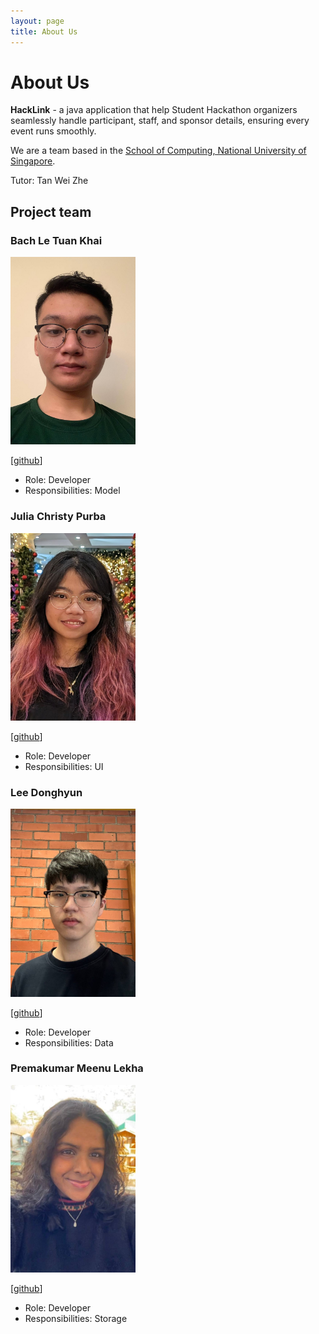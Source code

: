 ```yaml
---
layout: page
title: About Us
---
```

# About Us

**HackLink** - a java application that help Student Hackathon organizers seamlessly handle participant, 
staff, and sponsor details, ensuring every event runs smoothly.

We are a team based in the [School of Computing, National University of Singapore](http://www.comp.nus.edu.sg).

Tutor: Tan Wei Zhe


## Project team

### Bach Le Tuan Khai

<img src="images/bachletuankhai.png" width="200px">

[[github](https://github.com/bachletuankhai)]

* Role: Developer
* Responsibilities: Model

### Julia Christy Purba

<img src="images/julia-cp.png" width="200px">

[[github](https://github.com/julia-cp)]

* Role: Developer
* Responsibilities: UI

### Lee Donghyun

<img src="images/dhlee03.png" width="200px">

[[github](https://github.com/dhlee03)]

* Role: Developer
* Responsibilities: Data

### Premakumar Meenu Lekha

<img src="images/meenulekha.png" width="200px">

[[github](https://github.com/meenulekha)]

* Role: Developer
* Responsibilities: Storage
